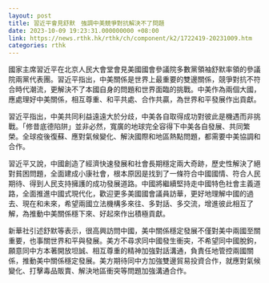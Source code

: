 ```yaml
---
layout: post
title: 習近平會見舒默　強調中美競爭對抗解決不了問題
date: 2023-10-09 19:23:31.000000000 +08:00
link: https://news.rthk.hk/rthk/ch/component/k2/1722419-20231009.htm
categories: rthk
---
```


國家主席習近平在北京人民大會堂會見美國國會參議院多數黨領袖舒默率領的參議院兩黨代表團。習近平指出，中美關係是世界上最重要的雙邊關係，競爭對抗不符合時代潮流，更解決不了本國自身的問題和世界面臨的挑戰。中美作為兩個大國，應處理好中美關係，相互尊重、和平共處、合作共贏，為世界和平發展作出貢獻。

習近平指出，中美共同利益遠遠大於分歧，中美各自取得成功對彼此是機遇而非挑戰。「修昔底德陷阱」並非必然，寬廣的地球完全容得下中美各自發展、共同繁榮。全球疫後復蘇、應對氣候變化、解決國際和地區熱點問題，都需要中美協調和合作。

習近平又說，中國創造了經濟快速發展和社會長期穩定兩大奇跡，歷史性解決了絕對貧困問題，全面建成小康社會，根本原因是找到了一條符合中國國情、符合人民期待、得到人民支持擁護的成功發展道路。中國將繼續堅持走中國特色社會主義道路，全面推進中國式現代化，歡迎更多美國國會議員訪華，更好地理解中國的過去、現在和未來，希望兩國立法機構多來往、多對話、多交流，增進彼此相互了解，為推動中美關係穩下來、好起來作出積極貢獻。

新華社引述舒默等表示，很高興訪問中國，美中關係穩定發展不僅對美中兩國至關重要，也事關世界和平與發展。美方不尋求同中國發生衝突，不希望同中國脫鉤，願意同中方本著開放坦誠、相互尊重的精神加強對話溝通，負責任地管控兩國關係，推動美中關係穩定發展。美方期待同中方加強雙邊貿易投資合作，就應對氣候變化、打擊毒品販賣、解決地區衝突等問題加強溝通合作。
